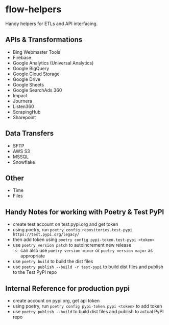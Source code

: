 # flow-helpers

Handy helpers for ETLs and API interfacing.

## APIs & Transformations
* Bing Webmaster Tools
* Firebase
* Google Analytics (Universal Analytics)
* Google BigQuery
* Google Cloud Storage
* Google Drive
* Google Sheets
* Google SearchAds 360
* Impact
* Journera
* Listen360
* ScrapingHub
* Sharepoint

## Data Transfers
* SFTP
* AWS S3
* MSSQL
* Snowflake

## Other
* Time
* Files

## Handy Notes for working with Poetry & Test PyPI
* create test account on test.pypi.org and get token
* using poetry, run `poetry config repositories.test-pypi https://test.pypi.org/legacy/`
* then add token using `poetry config pypi-token.test-pypi <token>`
* use `poetry version patch` to autoincrement new release
  * can also use `poetry version minor` or `poetry version major` as appropriate
* use `poetry build` to build the dist files
* use `poetry publish --build -r test-pypi` to build dist files and publish to the Test PyPI repo

## Internal Reference for production pypi
* create account on pypi.org, get api token
* using poetry, run `poetry config pypi-token.pypi <token>` to add token
* use `poetry publish --build` to build dist files and publish to actual PyPI repo